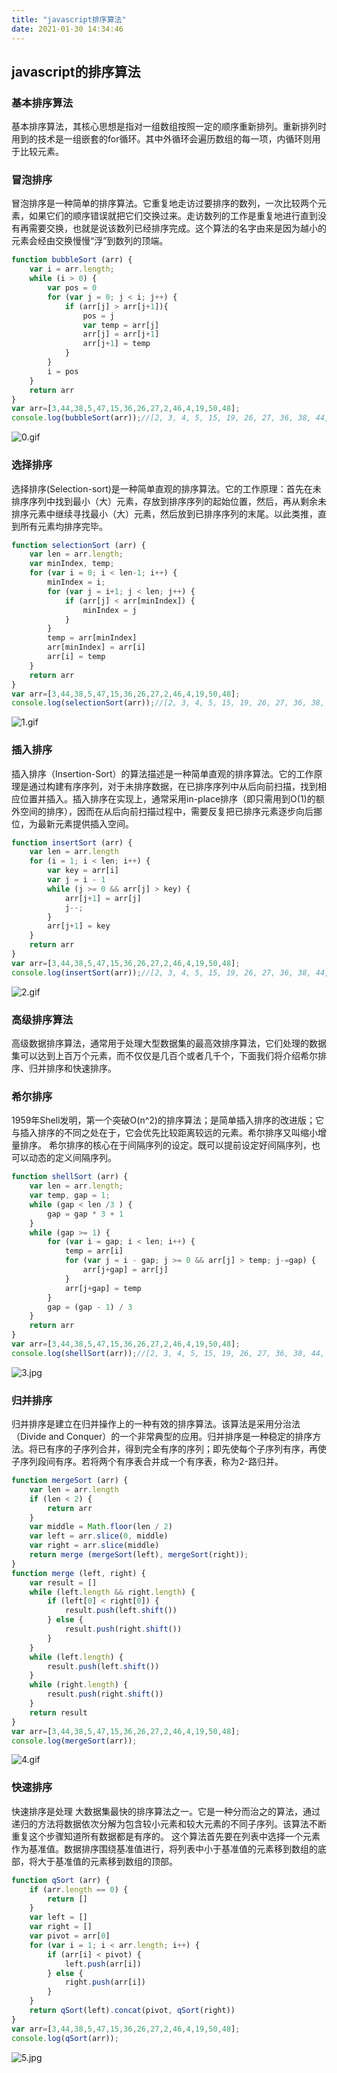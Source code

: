 ```yaml
---
title: "javascript排序算法"
date: 2021-01-30 14:34:46
---
```


## javascript的排序算法
### 基本排序算法
基本排序算法，其核心思想是指对一组数组按照一定的顺序重新排列。重新排列时用到的技术是一组嵌套的for循环。其中外循环会遍历数组的每一项，内循环则用于比较元素。
### 冒泡排序
冒泡排序是一种简单的排序算法。它重复地走访过要排序的数列，一次比较两个元素，如果它们的顺序错误就把它们交换过来。走访数列的工作是重复地进行直到没有再需要交换，也就是说该数列已经排序完成。这个算法的名字由来是因为越小的元素会经由交换慢慢“浮”到数列的顶端。
``` javascript
function bubbleSort (arr) {
	var i = arr.length;
	while (i > 0) {
		var pos = 0
		for (var j = 0; j < i; j++) {
			if (arr[j] > arr[j+1]){
				pos = j
				var temp = arr[j]
				arr[j] = arr[j+1]
				arr[j+1] = temp
			}
		}
		i = pos
	}
	return arr
}
var arr=[3,44,38,5,47,15,36,26,27,2,46,4,19,50,48];
console.log(bubbleSort(arr));//[2, 3, 4, 5, 15, 19, 26, 27, 36, 38, 44, 46, 47, 48, 50]
```
![0.gif](http://www.qctx.work:8080/upload/2019827/1566885939180.gif)
### 选择排序
选择排序(Selection-sort)是一种简单直观的排序算法。它的工作原理：首先在未排序序列中找到最小（大）元素，存放到排序序列的起始位置，然后，再从剩余未排序元素中继续寻找最小（大）元素，然后放到已排序序列的末尾。以此类推，直到所有元素均排序完毕。
``` javascript
function selectionSort (arr) {
	var len = arr.length;
	var minIndex, temp;
	for (var i = 0; i < len-1; i++) {
		minIndex = i;
		for (var j = i+1; j < len; j++) {
			if (arr[j] < arr[minIndex]) {
				minIndex = j
			}
		}
		temp = arr[minIndex]
		arr[minIndex] = arr[i]
		arr[i] = temp
	}
	return arr
}
var arr=[3,44,38,5,47,15,36,26,27,2,46,4,19,50,48];
console.log(selectionSort(arr));//[2, 3, 4, 5, 15, 19, 26, 27, 36, 38, 44, 46, 47, 48, 50]
```
![1.gif](http://www.qctx.work:8080/upload/2019827/1566885951091.gif)
### 插入排序
插入排序（Insertion-Sort）的算法描述是一种简单直观的排序算法。它的工作原理是通过构建有序序列，对于未排序数据，在已排序序列中从后向前扫描，找到相应位置并插入。插入排序在实现上，通常采用in-place排序（即只需用到O(1)的额外空间的排序），因而在从后向前扫描过程中，需要反复把已排序元素逐步向后挪位，为最新元素提供插入空间。
``` javascript
function insertSort (arr) {
	var len = arr.length
	for (i = 1; i < len; i++) {
		var key = arr[i]
		var j = i - 1
		while (j >= 0 && arr[j] > key) {
			arr[j+1] = arr[j]
			j--;
		}
		arr[j+1] = key
	}
	return arr
}
var arr=[3,44,38,5,47,15,36,26,27,2,46,4,19,50,48];
console.log(insertSort(arr));//[2, 3, 4, 5, 15, 19, 26, 27, 36, 38, 44, 46, 47, 48, 50]
```
![2.gif](http://www.qctx.work:8080/upload/2019827/1566885966129.gif)
### 高级排序算法
高级数据排序算法，通常用于处理大型数据集的最高效排序算法，它们处理的数据集可以达到上百万个元素，而不仅仅是几百个或者几千个，下面我们将介绍希尔排序、归并排序和快速排序。
### 希尔排序
1959年Shell发明，第一个突破O(n^2)的排序算法；是简单插入排序的改进版；它与插入排序的不同之处在于，它会优先比较距离较远的元素。希尔排序又叫缩小增量排序。
希尔排序的核心在于间隔序列的设定。既可以提前设定好间隔序列，也可以动态的定义间隔序列。
``` javascript
function shellSort (arr) {
	var len = arr.length;
	var temp, gap = 1;
	while (gap < len /3 ) {
		gap = gap * 3 + 1
	}
	while (gap >= 1) {
		for (var i = gap; i < len; i++) {
			temp = arr[i]
			for (var j = i - gap; j >= 0 && arr[j] > temp; j-=gap) {
				arr[j+gap] = arr[j]
			}
			arr[j+gap] = temp
		}
		gap = (gap - 1) / 3
	}
	return arr
}
var arr=[3,44,38,5,47,15,36,26,27,2,46,4,19,50,48];
console.log(shellSort(arr));//[2, 3, 4, 5, 15, 19, 26, 27, 36, 38, 44, 46, 47, 48, 50]
```
![3.jpg](http://www.qctx.work:8080/upload/2019827/1566885977488.jpg)
### 归并排序
归并排序是建立在归并操作上的一种有效的排序算法。该算法是采用分治法（Divide and Conquer）的一个非常典型的应用。归并排序是一种稳定的排序方法。将已有序的子序列合并，得到完全有序的序列；即先使每个子序列有序，再使子序列段间有序。若将两个有序表合并成一个有序表，称为2-路归并。
``` javascript
function mergeSort (arr) {
	var len = arr.length
	if (len < 2) {
		return arr
	}
	var middle = Math.floor(len / 2)
	var left = arr.slice(0, middle)
	var right = arr.slice(middle)
	return merge (mergeSort(left), mergeSort(right));
}
function merge (left, right) {
	var result = []
	while (left.length && right.length) {
		if (left[0] < right[0]) {
			result.push(left.shift())
		} else {
			result.push(right.shift())
		}
	}
	while (left.length) {
		result.push(left.shift())
	}
	while (right.length) {
		result.push(right.shift())
	}
	return result
}
var arr=[3,44,38,5,47,15,36,26,27,2,46,4,19,50,48];
console.log(mergeSort(arr));
```
![4.gif](http://www.qctx.work:8080/upload/2019827/1566885993422.gif)
### 快速排序
快速排序是处理 大数据集最快的排序算法之一。它是一种分而治之的算法，通过递归的方法将数据依次分解为包含较小元素和较大元素的不同子序列。该算法不断重复这个步骤知道所有数据都是有序的。
这个算法首先要在列表中选择一个元素作为基准值。数据排序围绕基准值进行，将列表中小于基准值的元素移到数组的底部，将大于基准值的元素移到数组的顶部。
``` javascript
function qSort (arr) {
	if (arr.length == 0) {
		return []
	}
	var left = []
	var right = []
	var pivot = arr[0]
	for (var i = 1; i < arr.length; i++) {
		if (arr[i] < pivot) {
			left.push(arr[i])
		} else {
			right.push(arr[i])
		}
	}
	return qSort(left).concat(pivot, qSort(right))
}
var arr=[3,44,38,5,47,15,36,26,27,2,46,4,19,50,48];
console.log(qSort(arr));
```
![5.jpg](http://www.qctx.work:8080/upload/2019827/1566886003363.jpg)



